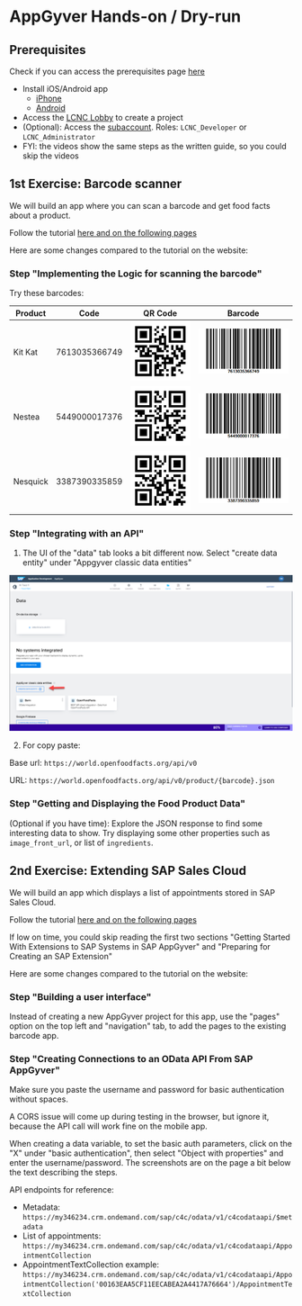 # AppGyver Hands-on / Dry-run

## Prerequisites

Check if you can access the prerequisites page [here](https://learning.sap.com/learning-journey/utilize-low-code-no-code-applications-and-automations-for-citizen-developers/getting-started-with-no-code-in-appgyver)

- Install iOS/Android app
  - [iPhone](https://apps.apple.com/us/app/sap-appgyver-preview/id1585856868)
  - [Android](https://play.google.com/store/apps/details?id=com.sap.appgyver.preview.release&gl=US)
- Access the [LCNC Lobby](https://n-lcnc-applicationdevelopment.lcnc.cfapps.eu10.hana.ondemand.com/lobby) to create a project
- (Optional): Access the [subaccount](https://cockpit.eu10.hana.ondemand.com/cockpit/#/globalaccount/ac05fa1d-9c25-4b5e-a7bc-cac28341ff8f/subaccount/deaacfd3-655b-4c94-b9fd-c0c50f63af92/). Roles: `LCNC_Developer` or `LCNC_Administrator`
- FYI: the videos show the same steps as the written guide, so you could skip the videos

## 1st Exercise: Barcode scanner

We will build an app where you can scan a barcode and get food facts about a product.

Follow the tutorial [here and on the following pages](https://learning.sap.com/learning-journey/utilize-low-code-no-code-applications-and-automations-for-citizen-developers/getting-started-with-no-code-in-appgyver)

Here are some changes compared to the tutorial on the website:

### Step "Implementing the Logic for scanning the barcode"

Try these barcodes:

| Product  | Code          | QR Code                                     | Barcode                                       |
| -------- | ------------- | ------------------------------------------- | --------------------------------------------- |
| Kit Kat  | 7613035366749 | ![7613035366749](/images/7613035366749.png) | ![7613035366749](/images/7613035366749_2.png) |
| Nestea   | 5449000017376 | ![5449000017376](/images/5449000017376.png) | ![5449000017376](/images/5449000017376_2.png) |
| Nesquick | 3387390335859 | ![3387390335859](/images/3387390335859.png) | ![3387390335859](/images/3387390335859_2.png) |

### Step "Integrating with an API"

1. The UI of the "data" tab looks a bit different now. Select "create data entity" under "Appgyver classic data entities"

![3387390335859](/images/NewDataTab.png)

2. For copy paste:

Base url: `https://world.openfoodfacts.org/api/v0`

URL: `https://world.openfoodfacts.org/api/v0/product/{barcode}.json`

### Step "Getting and Displaying the Food Product Data"

(Optional if you have time): Explore the JSON response to find some interesting data to show. Try displaying some other properties such as `image_front_url`, or list of `ingredients`.

## 2nd Exercise: Extending SAP Sales Cloud

We will build an app which displays a list of appointments stored in SAP Sales Cloud.

Follow the tutorial [here and on the following pages](https://learning.sap.com/learning-journey/utilize-low-code-no-code-applications-and-automations-for-citizen-developers/getting-started-with-extensions-to-sap-systems-in-sap-appgyver)

If low on time, you could skip reading the first two sections "Getting Started With Extensions to SAP Systems in SAP AppGyver" and "Preparing for Creating an SAP Extension"

Here are some changes compared to the tutorial on the website:

### Step "Building a user interface"

Instead of creating a new AppGyver project for this app, use the "pages" option on the top left and "navigation" tab, to add the pages to the existing barcode app.

### Step "Creating Connections to an OData API From SAP AppGyver"

Make sure you paste the username and password for basic authentication without spaces.

A CORS issue will come up during testing in the browser, but ignore it, because the API call will work fine on the mobile app.

When creating a data variable, to set the basic auth parameters, click on the "X" under "basic authentication", then select "Object with properties" and enter the username/password. The screenshots are on the page a bit below the text describing the steps.

API endpoints for reference:

- Metadata: `https://my346234.crm.ondemand.com/sap/c4c/odata/v1/c4codataapi/$metadata`
- List of appointments: `https://my346234.crm.ondemand.com/sap/c4c/odata/v1/c4codataapi/AppointmentCollection`
- AppointmentTextCollection example: `https://my346234.crm.ondemand.com/sap/c4c/odata/v1/c4codataapi/AppointmentCollection('00163EAA5CF11EECABEA2A4417A76664')/AppointmentTextCollection`
